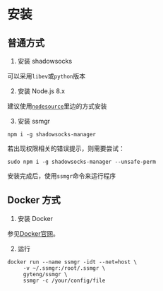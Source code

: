 # 安装

## 普通方式

1. 安装 shadowsocks

  可以采用`libev`或`python`版本

2. 安装 Node.js 8.x

  建议使用[`nodesource`](https://github.com/nodesource/distributions)里边的方式安装

3. 安装 ssmgr

  ```shell
npm i -g shadowsocks-manager
```

  若出现权限相关的错误提示，则需要尝试：

  ```shell
sudo npm i -g shadowsocks-manager --unsafe-perm
```

  安装完成后，使用`ssmgr`命令来运行程序

## Docker 方式

1. 安装 Docker

  参见[Docker官网](https://docs.docker.com/install/)。

2. 运行

  ```shell
docker run --name ssmgr -idt --net=host \
       -v ~/.ssmgr:/root/.ssmgr \
       gyteng/ssmgr \
       ssmgr -c /your/config/file
```